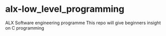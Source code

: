# alx-low_level_programming
ALX Software engineering programme
This repo will give beginners insight on C programming
